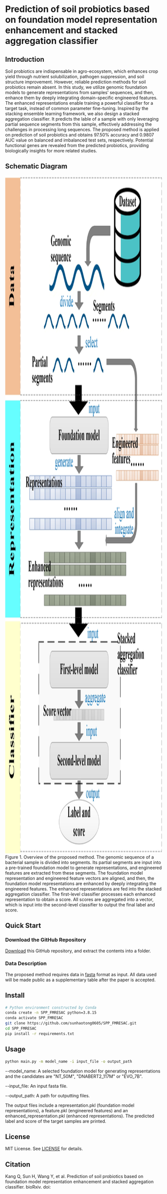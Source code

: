 # Prediction of soil probiotics based on foundation model representation enhancement and stacked aggregation classifier

## Introduction
Soil probiotics are indispensable in agro-ecosystem, which enhances crop yield through nutrient solubilization, pathogen suppression, and soil structure improvement. However, reliable prediction methods for soil probiotics remain absent. In this study, we utilize genomic foundation models to generate representations from samples’ sequences, and then, enhance them by deeply integrating domain-specific engineered features. The enhanced representations enable training a powerful classifier for a target task, instead of common parameter fine-tuning. Inspired by the stacking ensemble learning framework, we also design a stacked aggregation classifier. It predicts the lable of a sample with only leveraging partial sequence segments from this sample, effectively addressing the challenges in processing long sequences. The proposed method is applied on prediction of soil probiotics and obtains 97.50% accuracy and 0.9807 AUC value on balanced and imbalanced test sets, respectively. Potential functional genes are revealed from the predicted probiotics, providing biologically insights for more related studies.

## Schematic Diagram
<div style="text-align: center;">
    <img src="img/Fig1.jpg" alt="fig1" width="1479" height="2176">
</div>
Figure 1. Overview of the proposed method. The genomic sequence of a bacterial sample is divided into segments. Its partial segments are input into a pre-trained foundation model to generate representations, and engineered features are extracted from these segments. The foundation model representation and engineered feature vectors are aligned, and then, the foundation model representations are enhanced by deeply integrating the engineered features. The enhanced representations are fed into the stacked aggregation classifier. The first-level classifier processes each enhanced representation to obtain a score. All scores are aggregated into a vector, which is input into the second-level classifier to output the final label and score.

## Quick Start

### Download the GitHub Repository
[Download](https://github.com/sunhaotong0605/SPP_FMRESAC/archive/refs/heads/main.zip) this GitHub repository, and extract the contents into a folder.

### Data Description
The proposed method requires data in [fasta](https://www.ncbi.nlm.nih.gov/genbank/fastaformat/) format as input. All data used will be made public as a supplementary table after the paper is accepted.

## Install
```bash
# Python environment constructed by Conda
conda create -n SPP_FMRESAC python=3.8.15
conda activate SPP_FMRESAC
git clone https://github.com/sunhaotong0605/SPP_FMRESAC.git
cd SPP_FMRESAC
pip install -r requirements.txt
```
## Usage
```bash
python main.py -m model_name -i input_file -o output_path
```
--model_name: A selected foundation model for generating representations and the candidates are "NT_50M", "DNABERT2_117M" or "EVO_7B".

--input_file: An input fasta file.

--output_path: A path for outputting files.

The output files include a representation.pkl (foundation model representations), a feature.pkl (engineered features) and an enhanced_representation.pkl (enhanced representations). The predicted label and score of the target samples are printed.

## License
MIT License. See [LICENSE](LICENSE.txt) for details.

## Citation
Kang Q, Sun H, Wang Y, et al. Prediction of soil probiotics based on foundation model representation enhancement and stacked aggregation classifier. bioRxiv. doi:
